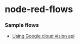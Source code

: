 node-red-flows
==============

### Sample flows

- [Using Google cloud vision api](docs/cloud-vision-api/cloud-vision-api-example.md)
